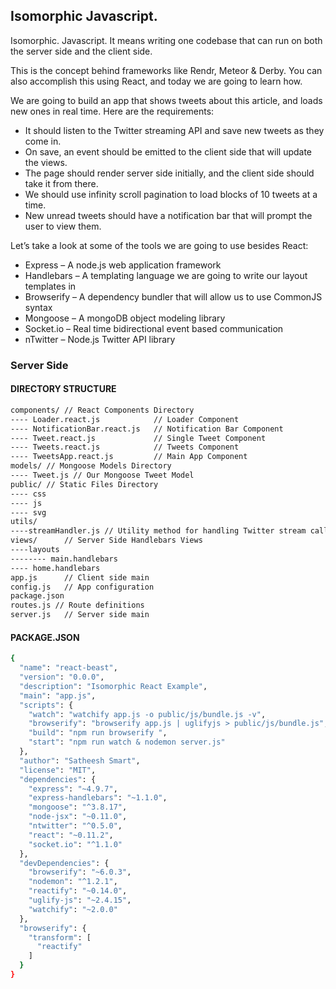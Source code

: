 ## Isomorphic Javascript.

Isomorphic. Javascript. It means writing one codebase that can run on both the server side and the client side.

This is the concept behind frameworks like Rendr, Meteor & Derby. You can also accomplish this using React, and today we are going to learn how.

We are going to build an app that shows tweets about this article, and loads new ones in real time. Here are the requirements:

* It should listen to the Twitter streaming API and save new tweets as they come in.
* On save, an event should be emitted to the client side that will update the views.
* The page should render server side initially, and the client side should take it from there.
* We should use infinity scroll pagination to load blocks of 10 tweets at a time.
* New unread tweets should have a notification bar that will prompt the user to view them.

Let’s take a look at some of the tools we are going to use besides React:

* Express – A node.js web application framework
* Handlebars – A templating language we are going to write our layout templates in
* Browserify – A dependency bundler that will allow us to use CommonJS syntax
* Mongoose – A mongoDB object modeling library
* Socket.io – Real time bidirectional event based communication
* nTwitter – Node.js Twitter API library

### Server Side
#### DIRECTORY STRUCTURE

```sh
components/ // React Components Directory
---- Loader.react.js            // Loader Component
---- NotificationBar.react.js   // Notification Bar Component
---- Tweet.react.js             // Single Tweet Component
---- Tweets.react.js            // Tweets Component
---- TweetsApp.react.js         // Main App Component
models/ // Mongoose Models Directory
---- Tweet.js // Our Mongoose Tweet Model
public/ // Static Files Directory
---- css
---- js
---- svg
utils/
----streamHandler.js // Utility method for handling Twitter stream callbacks
views/      // Server Side Handlebars Views
----layouts
-------- main.handlebars
---- home.handlebars
app.js      // Client side main
config.js   // App configuration
package.json
routes.js // Route definitions
server.js   // Server side main
```
#### PACKAGE.JSON
```sh
{
  "name": "react-beast",
  "version": "0.0.0",
  "description": "Isomorphic React Example",
  "main": "app.js",
  "scripts": {
    "watch": "watchify app.js -o public/js/bundle.js -v",
    "browserify": "browserify app.js | uglifyjs > public/js/bundle.js",
    "build": "npm run browserify ",
    "start": "npm run watch & nodemon server.js"
  },
  "author": "Satheesh Smart",
  "license": "MIT",
  "dependencies": {
    "express": "~4.9.7",
    "express-handlebars": "~1.1.0",
    "mongoose": "^3.8.17",
    "node-jsx": "~0.11.0",
    "ntwitter": "^0.5.0",
    "react": "~0.11.2",
    "socket.io": "^1.1.0"
  },
  "devDependencies": {
    "browserify": "~6.0.3",
    "nodemon": "^1.2.1",
    "reactify": "~0.14.0",
    "uglify-js": "~2.4.15",
    "watchify": "~2.0.0"
  },
  "browserify": {
    "transform": [
      "reactify"
    ]
  }
}
```
